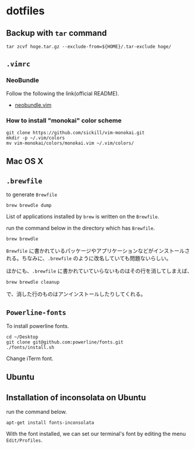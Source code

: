 dotfiles
========
Backup with `tar` command
-------------------------
```
tar zcvf hoge.tar.gz --exclude-from=${HOME}/.tar-exclude hoge/
```

`.vimrc`
--------
### NeoBundle

Follow the following the link(official README).
- [neobundle.vim](https://github.com/Shougo/neobundle.vim)

### How to install "monokai" color scheme

```
git clone https://github.com/sickill/vim-monokai.git
mkdir -p ~/.vim/colors
mv vim-monokai/colors/monokai.vim ~/.vim/colors/
```

Mac OS X
--------
`.brewfile`
-----------

to generate `Brewfile`

```
brew brewdle dump
```

List of applications installed by `brew` is written on the `Brewfile`.

run the command below in the directory which has `Brewfile`.

```
brew brewdle
```

`Brewfile` に書かれているパッケージやアプリケーションなどがインストールされる。ちなみに、`.brewfile` のように改名していても問題ないらしい。

ほかにも、`.brewfile` に書かれていていらないものはその行を消してしまえば、

```
brew brewdle cleanup
```

で、消した行のものはアンインストールしたりしてくれる。

`Powerline-fonts`
-----------------
To install powerline fonts.

```
cd ~/Desktop
git clone git@github.com:powerline/fonts.git
./fonts/install.sh
```

Change iTerm font.

Ubuntu
------
Installation of inconsolata on Ubuntu
-------------------------------------
run the command below.

```
apt-get install fonts-inconsolata
```

With the font installed, we can set our terminal's font by editing the menu `Edit/Profiles`.

